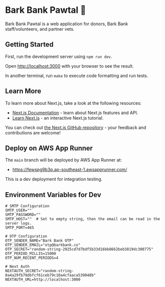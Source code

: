 # Bark Bank Pawtal 🐾

Bark Bank Pawtal is a web application for donors, Bark Bank staff/volunteers, and partner vets.

## Getting Started

First, run the development server using `npm run dev`.

Open [http://localhost:3000](http://localhost:3000) with your browser to see the result.

In another terminal, run `make` to execute code formatting and run tests.

## Learn More

To learn more about Next.js, take a look at the following resources:

- [Next.js Documentation](https://nextjs.org/docs) - learn about Next.js features and API.
- [Learn Next.js](https://nextjs.org/learn) - an interactive Next.js tutorial.

You can check out [the Next.js GitHub repository](https://github.com/vercel/next.js/) - your feedback and contributions are welcome!

## Deploy on AWS App Runner

The `main` branch will be deployed by AWS App Runner at:

- https://fewspg9b3p.ap-southeast-1.awsapprunner.com/

This is a dev deployment for integration testing.

## Environment Variables for Dev

```
# SMTP Configuration
SMTP_USER=""
SMTP_PASSWORD=""
SMTP_HOST=""  # Set to empty string, then the email can be read in the server logs.
SMTP_PORT=465

# OTP Configuration
OTP_SENDER_NAME="Bark Bank OTP"
OTP_SENDER_EMAIL="otp@barkbank.co"
OTP_SECRET="random-string-2925cd7d7bdf5b33d16bb8662beb3819dc300775"
OTP_PERIOD_MILLIS=15000
OTP_NUM_RECENT_PERIODS=4

# Next Auth
NEXTAUTH_SECRET="random-string-8a4a29fb78dbfcf61ceb79c10a4cfaaca539048b"
NEXTAUTH_URL=http://localhost:3000
```
